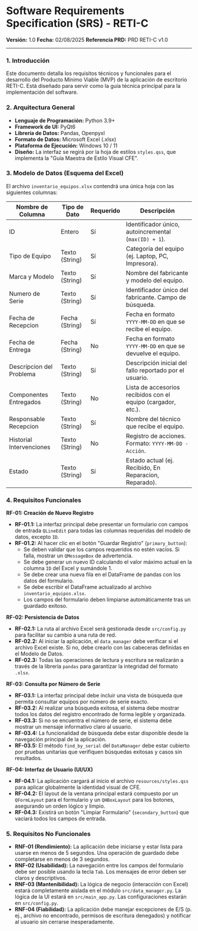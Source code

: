 # Software Requirements Specification (SRS) - RETI-C
**Versión:** 1.0
**Fecha:** 02/08/2025
**Referencia PRD:** PRD RETI-C v1.0

---

### 1. Introducción

Este documento detalla los requisitos técnicos y funcionales para el desarrollo del Producto Mínimo Viable (MVP) de la aplicación de escritorio RETI-C. Está diseñado para servir como la guía técnica principal para la implementación del software.

### 2. Arquitectura General

*   **Lenguaje de Programación:** Python 3.9+
*   **Framework de UI:** PyQt6
*   **Librería de Datos:** Pandas, Openpyxl
*   **Formato de Datos:** Microsoft Excel (.xlsx)
*   **Plataforma de Ejecución:** Windows 10 / 11
*   **Diseño:** La interfaz se regirá por la hoja de estilos `styles.qss`, que implementa la "Guía Maestra de Estilo Visual CFE".

### 3. Modelo de Datos (Esquema del Excel)

El archivo `inventario_equipos.xlsx` contendrá una única hoja con las siguientes columnas:

| Nombre de Columna          | Tipo de Dato   | Requerido | Descripción                                                |
| -------------------------- | -------------- | --------- | ---------------------------------------------------------- |
| ID                         | Entero         | Sí        | Identificador único, autoincremental (`max(ID) + 1`).      |
| Tipo de Equipo             | Texto (String) | Sí        | Categoría del equipo (ej. Laptop, PC, Impresora).          |
| Marca y Modelo             | Texto (String) | Sí        | Nombre del fabricante y modelo del equipo.                 |
| Numero de Serie            | Texto (String) | Sí        | Identificador único del fabricante. Campo de búsqueda.     |
| Fecha de Recepcion         | Fecha (String) | Sí        | Fecha en formato `YYYY-MM-DD` en que se recibe el equipo.  |
| Fecha de Entrega           | Fecha (String) | No        | Fecha en formato `YYYY-MM-DD` en que se devuelve el equipo.|
| Descripcion del Problema   | Texto (String) | Sí        | Descripción inicial del fallo reportado por el usuario.    |
| Componentes Entregados     | Texto (String) | No        | Lista de accesorios recibidos con el equipo (cargador, etc.).|
| Responsable Recepcion      | Texto (String) | Sí        | Nombre del técnico que recibe el equipo.                   |
| Historial Intervenciones   | Texto (String) | No        | Registro de acciones. Formato: `YYYY-MM-DD - Acción`.      |
| Estado                     | Texto (String) | Sí        | Estado actual (ej. Recibido, En Reparacion, Reparado).     |

### 4. Requisitos Funcionales

**RF-01: Creación de Nuevo Registro**
*   **RF-01.1:** La interfaz principal debe presentar un formulario con campos de entrada `QLineEdit` para todas las columnas requeridas del modelo de datos, excepto `ID`.
*   **RF-01.2:** Al hacer clic en el botón "Guardar Registro" (`primary_button`):
    *   Se deben validar que los campos requeridos no estén vacíos. Si falla, mostrar un `QMessageBox` de advertencia.
    *   Se debe generar un nuevo ID calculando el valor máximo actual en la columna `ID` del Excel y sumándole 1.
    *   Se debe crear una nueva fila en el DataFrame de pandas con los datos del formulario.
    *   Se debe escribir el DataFrame actualizado al archivo `inventario_equipos.xlsx`.
    *   Los campos del formulario deben limpiarse automáticamente tras un guardado exitoso.

**RF-02: Persistencia de Datos**
*   **RF-02.1:** La ruta al archivo Excel será gestionada desde `src/config.py` para facilitar su cambio a una ruta de red.
*   **RF-02.2:** Al iniciar la aplicación, el `data_manager` debe verificar si el archivo Excel existe. Si no, debe crearlo con las cabeceras definidas en el Modelo de Datos.
*   **RF-02.3:** Todas las operaciones de lectura y escritura se realizarán a través de la librería `pandas` para garantizar la integridad del formato `.xlsx`.

**RF-03: Consulta por Número de Serie**
*   **RF-03.1:** La interfaz principal debe incluir una vista de búsqueda que permita consultar equipos por número de serie exacto.
*   **RF-03.2:** Al realizar una búsqueda exitosa, el sistema debe mostrar todos los datos del registro encontrado de forma legible y organizada.
*   **RF-03.3:** Si no se encuentra el número de serie, el sistema debe mostrar un mensaje informativo claro al usuario.
*   **RF-03.4:** La funcionalidad de búsqueda debe estar disponible desde la navegación principal de la aplicación.
*   **RF-03.5:** El método `find_by_serial` del `DataManager` debe estar cubierto por pruebas unitarias que verifiquen búsquedas exitosas y casos sin resultados.

**RF-04: Interfaz de Usuario (UI/UX)**
*   **RF-04.1:** La aplicación cargará al inicio el archivo `resources/styles.qss` para aplicar globalmente la identidad visual de CFE.
*   **RF-04.2:** El layout de la ventana principal estará compuesto por un `QFormLayout` para el formulario y un `QHBoxLayout` para los botones, asegurando un orden lógico y limpio.
*   **RF-04.3:** Existirá un botón "Limpiar Formulario" (`secondary_button`) que vaciará todos los campos de entrada.

### 5. Requisitos No Funcionales

*   **RNF-01 (Rendimiento):** La aplicación debe iniciarse y estar lista para usarse en menos de 5 segundos. Una operación de guardado debe completarse en menos de 3 segundos.
*   **RNF-02 (Usabilidad):** La navegación entre los campos del formulario debe ser posible usando la tecla `Tab`. Los mensajes de error deben ser claros y descriptivos.
*   **RNF-03 (Mantenibilidad):** La lógica de negocio (interacción con Excel) estará completamente aislada en el módulo `src/data_manager.py`. La lógica de la UI estará en `src/main_app.py`. Las configuraciones estarán en `src/config.py`.
*   **RNF-04 (Fiabilidad):** La aplicación debe manejar excepciones de E/S (p. ej., archivo no encontrado, permisos de escritura denegados) y notificar al usuario sin cerrarse inesperadamente. 